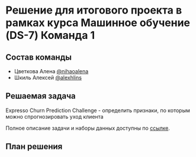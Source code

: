 # Решение для итогового проекта в рамках курса Машинное обучение (DS-7) Команда 1
## Состав команды
- Цветкова Алена [@nihaoalena](https://github.com/nihaoalena)
- Шкиль Алексей [@alexhlins](https://github.com/alexhlins)
## Решаемая задача
Expresso Churn Prediction Challenge - определить признаки, по которым можно спрогнозировать уход клиента 

Полное описание задачи и наборы данных доступны по [ссылке](https://zindi.africa/competitions/expresso-churn-prediction/).

## План решения
